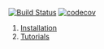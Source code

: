 [![Build Status](https://travis-ci.org/vhirtham/GDL.svg?branch=master)](https://travis-ci.org/vhirtham/GDL)
[![codecov](https://codecov.io/gh/vhirtham/GDL/branch/master/graph/badge.svg)](https://codecov.io/gh/vhirtham/GDL)

1. [Installation](documentation/input/installation.md)
2. [Tutorials](documentation/input/tutorials.md)
